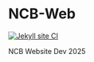 # NCB-Web

[![Jekyll site CI](https://github.com/NordicCompBio/NCB-web/actions/workflows/jekyll-docker.yml/badge.svg?branch=main)](https://github.com/NordicCompBio/actions/workflows/jekyll-docker.yml)

NCB Website Dev 2025
